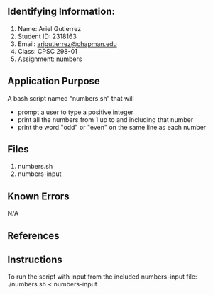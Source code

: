 ## Identifying Information: 
1. Name: Ariel Gutierrez
2. Student ID: 2318163
3. Email: arigutierrez@chapman.edu
4. Class: CPSC 298-01
5. Assignment: numbers 

## Application Purpose
A bash script named “numbers.sh” that will 
- prompt a user to type a positive integer 
- print all the numbers from 1 up to and including that number 
- print the word "odd" or "even" on the same line as each number

## Files 
1. numbers.sh
2. numbers-input

## Known Errors 
N/A

## References

## Instructions
To run the script with input from the included numbers-input file:
./numbers.sh < numbers-input

